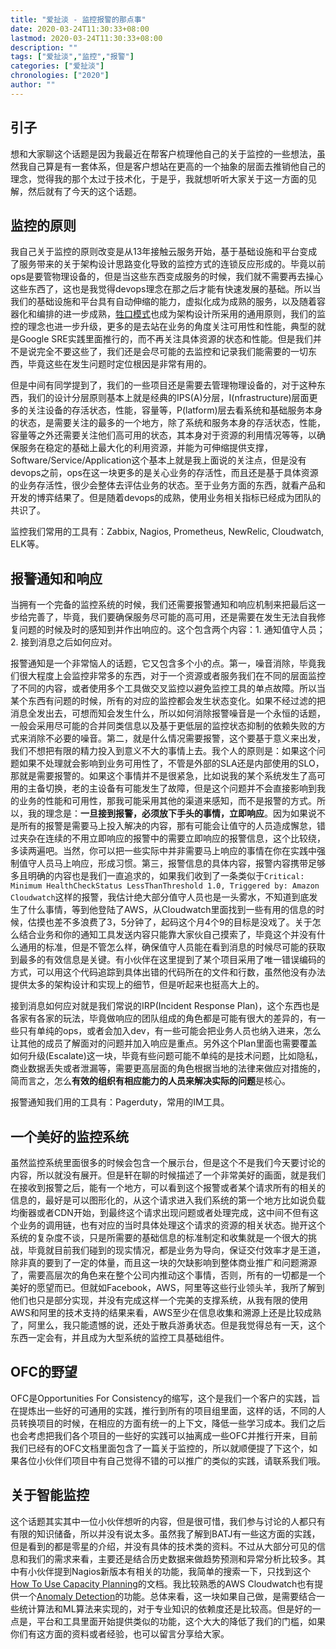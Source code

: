 ```yaml
---
title: "爱扯淡 - 监控报警的那点事"
date: 2020-03-24T11:30:33+08:00
lastmod: 2020-03-24T11:30:33+08:00
description: ""
tags: ["爱扯淡","监控","报警"]
categories: ["爱扯淡"]
chronologies: ["2020"]
author: ""
---
```


## 引子

想和大家聊这个话题是因为我最近在帮客户梳理他自己的关于监控的一些想法，虽然我自己算是有一套体系，但是客户想站在更高的一个抽象的层面去推销他自己的理念，觉得我的那个太过于技术化，于是乎，我就想听听大家关于这一方面的见解，然后就有了今天的这个话题。

## 监控的原则

我自己关于监控的原则改变是从13年接触云服务开始，基于基础设施和平台变成了服务带来的关于架构设计思路变化导致的监控方式的连锁反应形成的。毕竟以前ops是要管物理设备的，但是当这些东西变成服务的时候，我们就不需要再去操心这些东西了，这也是我觉得devops理念在那之后才能有快速发展的基础。所以当我们的基础设施和平台具有自动伸缩的能力，虚拟化成为成熟的服务，以及随着容器化和编排的进一步成熟，[牲口模式](https://www.youtube.com/watch?v=zWgq6sd1Ols)也成为架构设计所采用的通用原则，我们的监控的理念也进一步升级，更多的是去站在业务的角度关注可用性和性能，典型的就是Google SRE实践里面推行的，而不再关注具体资源的状态和性能。但是我们并不是说完全不要这些了，我们还是会尽可能的去监控和记录我们能需要的一切东西，毕竟这些在发生问题时定位根因是非常有用的。

但是中间有同学提到了，我们的一些项目还是需要去管理物理设备的，对于这种东西，我们的设计分层原则基本上就是经典的IPS(A)分层，I(nfrastructure)层面更多的关注设备的存活状态，性能，容量等，P(latform)层去看系统和基础服务本身的状态，是需要关注的最多的一个地方，除了系统和服务本身的存活状态，性能，容量等之外还需要关注他们高可用的状态，其本身对于资源的利用情况等等，以确保服务在稳定的基础上最大化的利用资源，并能为可伸缩提供支撑，Software/Service/Application这个基本上就是我上面说的关注点，但是没有devops之前，ops在这一块更多的是关心业务的存活性，而且还是基于具体资源的业务存活性，很少会整体去评估业务的状态。至于业务方面的东西，就看产品和开发的博弈结果了。但是随着devops的成熟，使用业务相关指标已经成为团队的共识了。

监控我们常用的工具有：Zabbix, Nagios, Prometheus, NewRelic, Cloudwatch, ELK等。

## 报警通知和响应

当拥有一个完备的监控系统的时候，我们还需要报警通知和响应机制来把最后这一步给完善了，毕竟，我们要确保服务尽可能的高可用，还是需要在发生无法自我修复问题的时候及时的感知到并作出响应的。这个包含两个内容：1. 通知值守人员；2. 接到消息之后如何应对。

报警通知是一个非常恼人的话题，它又包含多个小的点。第一，噪音消除，毕竟我们很大程度上会监控非常多的东西，对于一个资源或者服务我们在不同的层面监控了不同的内容，或者使用多个工具做交叉监控以避免监控工具的单点故障。所以当某个东西有问题的时候，所有的对应的监控都会发生状态变化。如果不经过滤的把消息全发出去，可想而知会发生什么，所以如何消除报警噪音是一个永恒的话题，一般会采用尽可能的合并同类信息以及基于更低层的监控状态抑制的依赖失败的方式来消除不必要的噪音。第二，就是什么情况需要报警，这个要基于意义来出发，我们不想把有限的精力投入到意义不大的事情上去。我个人的原则是：如果这个问题如果不处理就会影响到业务可用性了，不管是外部的SLA还是内部使用的SLO，那就是需要报警的。如果这个事情并不是很紧急，比如说我的某个系统发生了高可用的主备切换，老的主设备有可能发生了故障，但是这个问题并不会直接影响到我的业务的性能和可用性，那我可能采用其他的渠道来感知，而不是报警的方式。所以，我的理念是：**一旦接到报警，必须放下手头的事情，立即响应**。因为如果说不是所有的报警是需要马上投入解决的内容，那有可能会让值守的人员造成懈怠，错过夹杂在连续的不用立即响应的报警中的需要立即响应的报警信息，这个比较绕，多读两遍吧。当然，你可以把一些实际中并非需要马上响应的事情在你在实践中强制值守人员马上响应，形成习惯。第三，报警信息的具体内容，报警内容携带足够多且明确的内容也是我们一直追求的，如果我们收到了一条类似于`Critical: Minimum HealthCheckStatus LessThanThreshold 1.0, Triggered by: Amazon Cloudwatch`这样的报警，我估计绝大部分值守人员也是一头雾水，不知道到底发生了什么事情，等到他登陆了AWS，从Cloudwatch里面找到一些有用的信息的时候，估摸也差不多浪费了3，5分钟了，起码这个月4个9的目标是没戏了。关于怎么结合业务和你的通知工具发送内容只能靠大家伙自己摸索了，毕竟这个并没有什么通用的标准，但是不管怎么样，确保值守人员能在看到消息的时候尽可能的获取到最多的有效信息是关键。有小伙伴在这里提到了某个项目采用了唯一错误编码的方式，可以用这个代码追踪到具体出错的代码所在的文件和行数，虽然他没有办法提供太多的架构设计和实现上的细节，但是听起来也挺高大上的。

接到消息如何应对就是我们常说的IRP(Incident Response Plan)，这个东西也是各家有各家的玩法，毕竟做响应的团队组成的角色都是可能有很大的差异的，有一些只有单纯的ops，或者会加入dev，有一些可能会把业务人员也纳入进来，怎么让其他的成员了解面对的问题并加入响应是重点。另外这个Plan里面也需要覆盖如何升级(Escalate)这一块，毕竟有些问题可能不单纯的是技术问题，比如隐私，商业数据丢失或者泄漏等，需要更高层面的角色根据当地的法律来做应对措施的，简而言之，怎么**有效的组织有相应能力的人员来解决实际的问题**是核心。

报警通知我们用的工具有：Pagerduty，常用的IM工具。

## 一个美好的监控系统

虽然监控系统里面很多的时候会包含一个展示台，但是这个不是我们今天要讨论的内容，所以就没有展开。但是轩在聊的时候描述了一个非常美好的画面，就是我们在接收到报警之后，能有一个地方，可以看到这个报警或者某个请求所有的相关的信息的，最好是可以图形化的，从这个请求进入我们系统的第一个地方比如说负载均衡器或者CDN开始，到最终这个请求出现问题或者处理完成，这中间不但有这个业务的调用链，也有对应的当时具体处理这个请求的资源的相关状态。抛开这个系统的复杂度不谈，只是所需要的基础信息的标准制定和收集就是一个很大的挑战，毕竟就目前我们碰到的现实情况，都是业务为导向，保证交付效率才是王道，除非真的要到了一定的体量，而且这一块的欠缺影响到整体商业推广和问题溯源了，需要高层次的角色来在整个公司内推动这个事情，否则，所有的一切都是一个美好的愿望而已。但就如Facebook，AWS，阿里等这些行业领头羊，我所了解到他们也只是部分实现，并没有完成这样一个完美的支撑系统，从我有限的使用AWS和阿里的技术支持的结果来看，AWS至少在信息收集和溯源上还是比较成熟了，阿里么，我只能遗憾的说，还处于散兵游勇状态。但是我觉得总有一天，这个东西一定会有，并且成为大型系统的监控工具基础组件。

## OFC的野望

OFC是Opportunities For Consistency的缩写，这个是我们一个客户的实践，旨在提炼出一些好的可通用的实践，推行到所有的项目组里面，这样的话，不同的人员转换项目的时候，在相应的方面有统一的上下文，降低一些学习成本。我们之后也会考虑把我们各个项目的一些好的实践可以抽离成一些OFC并推行开来，目前我们已经有的OFC文档里面包含了一篇关于监控的，所以就顺便提了下这个，如果各位小伙伴们项目中有自己觉得不错的可以推广的类似的实践，请联系我们哦。

## 关于智能监控

这个话题其实其中一位小伙伴想听的内容，但是很可惜，我们参与讨论的人都只有有限的知识储备，所以并没有说太多。虽然我了解到BATJ有一些这方面的实践，但是看到的都是零星的介绍，并没有具体的技术类的资料。不过从大部分可见的信息和我们的需求来看，主要还是结合历史数据来做趋势预测和异常分析比较多。其中有小伙伴提到Nagios新版本有相关的功能，我简单的搜索一下，只找到这个[How To Use Capacity Planning](https://assets.nagios.com/downloads/nagiosxi/docs/How_To_Use_Capacity_Planning.pdf)的文档。我比较熟悉的AWS Cloudwatch也有提供一个[Anomaly Detection](https://docs.aws.amazon.com/AmazonCloudWatch/latest/monitoring/CloudWatch_Anomaly_Detection.html)的功能。总体来看，这一块如果自己做，是需要结合一些统计算法和ML算法来实现的，对于专业知识的依赖度还是比较高。但是好的一点是，平台和工具里面开始提供类似的功能，这个大大的降低了我们的门槛，如果你们有这方面的资料或者经验，也可以留言分享给大家。
